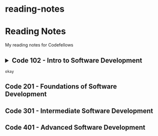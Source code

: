 # reading-notes
# Reading Notes
My reading notes for Codefellows

<!--[Site](https://cfosprof.github.io/reading-notes/)-->

## <details> <summary> Code 102 - Intro to Software Development </summary>
    okay
</details>

## Code 201 - Foundations of Software Development

## Code 301 - Intermediate Software Development

## Code 401 - Advanced Software Development